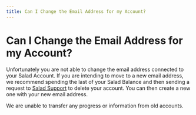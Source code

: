 ```yaml
---
title: Can I Change the Email Address for my Account?
---
```


# Can I Change the Email Address for my Account?

Unfortunately you are not able to change the email address connected to your Salad Account. If you are intending to move to a new email address, we recommend spending the last of your Salad Balance and then sending a request to [Salad Support](https://support.salad.com/article/216-how-to-create-a-support-ticket) to delete your account. You can then create a new one with your new email address.

We are unable to transfer any progress or information from old accounts.
